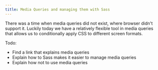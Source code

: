 ```yaml
---
title: Media Queries and managing them with Sass
---
```


There was a time when media queries did not exist, where browser didn't support it. Luckily today we have a relatively flexible tool in media queries that allows us to conditionally apply CSS to different screen formats.

Todo:

- Find a link that explains media queries
- Explain how to Sass makes it easier to manage media queries
- Explain how not to use media queries

